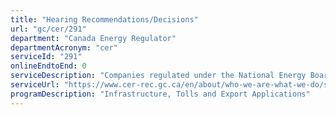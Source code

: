 ```yaml
---
title: "Hearing Recommendations/Decisions"
url: "gc/cer/291"
department: "Canada Energy Regulator"
departmentAcronym: "cer"
serviceId: "291"
onlineEndtoEnd: 0
serviceDescription: "Companies regulated under the National Energy Board Act, Canadian Energy Regulator Act, Canada Oil and Gas Operations Act or Canada Petroleum Resources Act are required to seek authorization or approval for various activities that can lead to a hearing processes where the Board / Commission issues a reason for decision or recommendation."
serviceUrl: "https://www.cer-rec.gc.ca/en/about/who-we-are-what-we-do/service-standards/index.html"
programDescription: "Infrastructure, Tolls and Export Applications"
---
```


